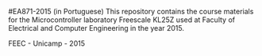 #EA871-2015 (in Portuguese)
This repository contains the course materials for the Microcontroller laboratory Freescale KL25Z used at Faculty of Electrical and 
Computer Engineering in the year 2015.

FEEC - Unicamp - 2015
